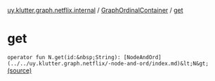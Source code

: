 [uy.klutter.graph.netflix.internal](../index.md) / [GraphOrdinalContainer](index.md) / [get](.)


# get
`operator fun N.get(id:&nbsp;String): [NodeAndOrd](../../uy.klutter.graph.netflix/-node-and-ord/index.md)&lt;N&gt;` [(source)](https://github.com/kohesive/klutter/blob/master/netflix-graph-jdk6/src/main/kotlin/uy/klutter/graph/netflix/internal/Ordinals.kt#L38)


